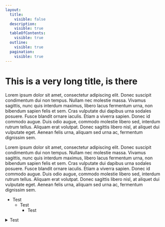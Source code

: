 ```yaml
---
layout:
  title:
    visible: false
  description:
    visible: true
  tableOfContents:
    visible: true
  outline:
    visible: true
  pagination:
    visible: true
---
```


# This is a very long title, is there

Lorem ipsum dolor sit amet, consectetur adipiscing elit. Donec suscipit condimentum dui non tempus. Nullam nec molestie massa. Vivamus sagittis, nunc quis interdum maximus, libero lacus fermentum urna, non bibendum sapien felis et sem. Cras vulputate dui dapibus urna sodales posuere. Fusce blandit ornare iaculis. Etiam a viverra sapien. Donec id commodo augue. Duis odio augue, commodo molestie libero sed, interdum rutrum tellus. Aliquam erat volutpat. Donec sagittis libero nisl, at aliquet dui vulputate eget. Aenean felis urna, aliquam sed urna ac, fermentum dignissim sem.

Lorem ipsum dolor sit amet, consectetur adipiscing elit. Donec suscipit condimentum dui non tempus. Nullam nec molestie massa. Vivamus sagittis, nunc quis interdum maximus, libero lacus fermentum urna, non bibendum sapien felis et sem. Cras vulputate dui dapibus urna sodales posuere. Fusce blandit ornare iaculis. Etiam a viverra sapien. Donec id commodo augue. Duis odio augue, commodo molestie libero sed, interdum rutrum tellus. Aliquam erat volutpat. Donec sagittis libero nisl, at aliquet dui vulputate eget. Aenean felis urna, aliquam sed urna ac, fermentum dignissim sem.

* Test
  * Test
    * Test

<details>

<summary>Test</summary>

Trees are vital components of the natural environment, functioning as the earth's lungs by absorbing carbon dioxide and releasing oxygen. They provide habitats for countless species, contribute to biodiversity, and stabilize soil with their roots to prevent erosion. With their lush canopies, trees offer shade and reduce the urban heat effect, enhancing the microclimate and improving air quality. Additionally, they serve as a renewable resource, offering materials for construction, fuel, and paper. Embracing and preserving trees not only fosters ecological balance but also enriches human life with aesthetic and recreational benefits.

Blocks are fundamental elements in programming and design, often used to organize code or content into manageable, reusable units. In programming, a block of code groups together statements that can be executed as a unit, enclosed in braces or other delimiters, enhancing readability and maintainability. In design and web development, blocks can refer to sections of content or layout elements, structured to maintain consistency and modularity. These versatile units are central to building cohesive interfaces and structured codebases, enabling developers and designers to create complex systems with greater efficiency and clarity.

</details>



```
```
